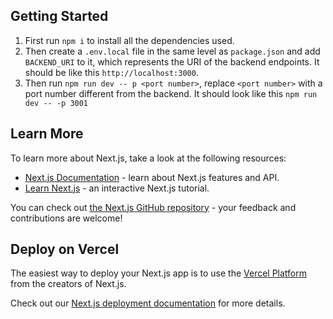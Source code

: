 
## Getting Started
1. First run `npm i` to install all the dependencies used. 
2. Then create a `.env.local` file in the same level as `package.json` and add `BACKEND_URI` to it, which represents the URI of the backend endpoints.
   It should be like this `http://localhost:3000`.
3. Then run `npm run dev -- p <port number>`, replace `<port number>` with a port number different from the backend. It should look like this `npm run dev -- -p 3001` 

## Learn More

To learn more about Next.js, take a look at the following resources:

- [Next.js Documentation](https://nextjs.org/docs) - learn about Next.js features and API.
- [Learn Next.js](https://nextjs.org/learn) - an interactive Next.js tutorial.

You can check out [the Next.js GitHub repository](https://github.com/vercel/next.js/) - your feedback and contributions are welcome!

## Deploy on Vercel

The easiest way to deploy your Next.js app is to use the [Vercel Platform](https://vercel.com/new?utm_medium=default-template&filter=next.js&utm_source=create-next-app&utm_campaign=create-next-app-readme) from the creators of Next.js.

Check out our [Next.js deployment documentation](https://nextjs.org/docs/deployment) for more details.
